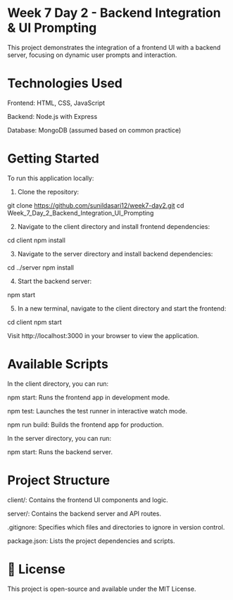 # Week 7 Day 2 - Backend Integration & UI Prompting

This project demonstrates the integration of a frontend UI with a backend server, focusing on dynamic user prompts and interaction.

#  Technologies Used

Frontend: HTML, CSS, JavaScript

Backend: Node.js with Express

Database: MongoDB (assumed based on common practice)

# Getting Started

To run this application locally:

1. Clone the repository:

git clone https://github.com/sunildasari12/week7-day2.git
cd Week_7_Day_2_Backend_Integration_UI_Prompting


2. Navigate to the client directory and install frontend dependencies:

cd client
npm install


3. Navigate to the server directory and install backend dependencies:

cd ../server
npm install


4. Start the backend server:

npm start


5. In a new terminal, navigate to the client directory and start the frontend:

cd client
npm start


Visit http://localhost:3000 in your browser to view the application.

# Available Scripts

In the client directory, you can run:

npm start: Runs the frontend app in development mode.

npm test: Launches the test runner in interactive watch mode.

npm run build: Builds the frontend app for production.

In the server directory, you can run:

npm start: Runs the backend server.

# Project Structure

client/: Contains the frontend UI components and logic.

server/: Contains the backend server and API routes.

.gitignore: Specifies which files and directories to ignore in version control.

package.json: Lists the project dependencies and scripts.

# 📄 License

This project is open-source and available under the MIT License.
